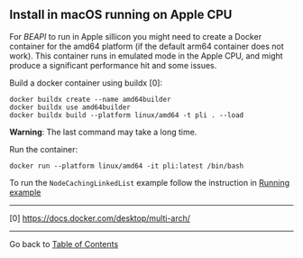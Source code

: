 ## Install in macOS running on Apple CPU

For *BEAPI* to run in Apple sillicon you might need to create a Docker container for the amd64 platform (if the default arm64 container does not work). This container runs in emulated mode in the Apple CPU, and might produce a significant performance hit and some issues.

Build a docker container using buildx [0]:

```
docker buildx create --name amd64builder
docker buildx use amd64builder
docker buildx build --platform linux/amd64 -t pli . --load
```

**Warning**:  The last command may take a long time.


Run the container:

```
docker run --platform linux/amd64 -it pli:latest /bin/bash
```


To run the ```NodeCachingLinkedList``` example follow the instruction in [Running example](README.md#running-example)

* * *

[0] https://docs.docker.com/desktop/multi-arch/

* * *

Go back to [Table of Contents](README.md)
